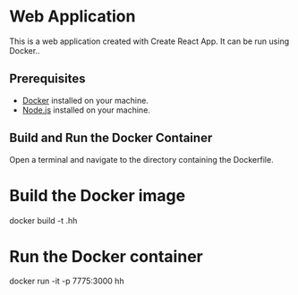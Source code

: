 # Web Application

This is a web application created with Create React App. It can be run using Docker..

## Prerequisites

- [Docker](https://www.docker.com/get-started) installed on your machine.
- [Node.js](https://nodejs.org/) installed on your machine.

## Build and Run the Docker Container

Open a terminal and navigate to the directory containing the Dockerfile.


# Build the Docker image
docker build -t .hh

# Run the Docker container
docker run -it -p 7775:3000 hh
